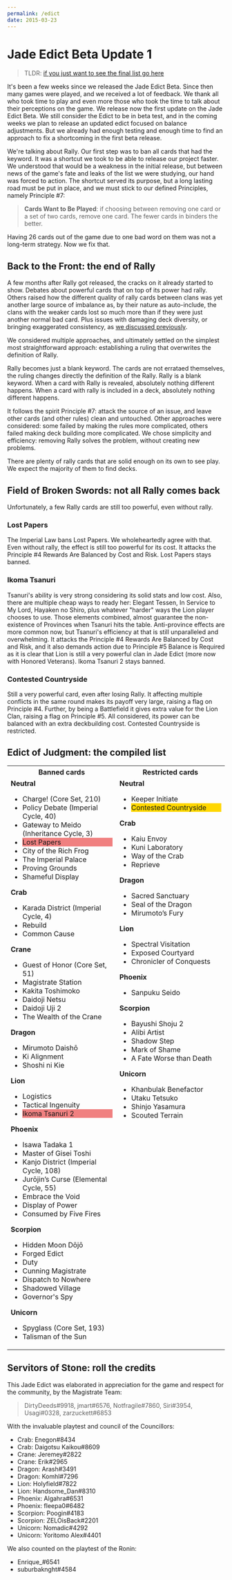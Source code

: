 ```yaml
---
permalink: /edict
date: 2015-03-23
---
```


# Jade Edict Beta Update 1

> TLDR: [if you just want to see the final list go here](#edict-of-judgment-the-compiled-list)

It's been a few weeks since we released the Jade Edict Beta. Since then many games were played, and we received a lot of feedback. We thank all who took time to play and even more those who took the time to talk about their perceptions on the game. We release now the first update on the Jade Edict Beta. We still consider the Edict to be in beta test, and in the coming weeks we plan to release an updated edict focused on balance adjustments. But we already had enough testing and enough time to find an approach to fix a shortcoming in the first beta release.

We're talking about Rally. Our first step was to ban all cards that had the keyword. It was a shortcut we took to be able to release our project faster. We understood that would be a weakness in the initial release, but between news of the game's fate and leaks of the list we were studying, our hand was forced to action. The shortcut served its purpose, but a long lasting road must be put in place, and we must stick to our defined Principles, namely Principle #7:

> **Cards Want to Be Played**: if choosing between removing one card or a set of two cards, remove one card. The fewer cards in binders the better.

Having 26 cards out of the game due to one bad word on them was not a long-term strategy. Now we fix that.

## Back to the Front: the end of Rally

A few months after Rally got released, the cracks on it already started to show. Debates about powerful cards that on top of its power had rally. Others raised how the different quality of rally cards between clans was yet another large source of imbalance as, by their nature as auto-include, the clans with the weaker cards lost so much more than if they were just another normal bad card. Plus issues with damaging deck diversity, or bringing exaggerated consistency, as [we discussed previously](edict-2021-02.md).

We considered multiple approaches, and ultimately settled on the simplest most straightforward approach: establishing a ruling that overwrites the definition of Rally.

Rally becomes just a blank keyword. The cards are not errataed themselves, the ruling changes directly the definition of the Rally. Rally is a blank keyword. When a card with Rally is revealed, absolutely nothing different happens. When a card with rally is included in a deck, absolutely nothing different happens.

It follows the spirit Principle #7: attack the source of an issue, and leave other cards (and other rules) clean and untouched. Other approaches were considered: some failed by making the rules more complicated, others failed making deck building more complicated. We chose simplicity and efficiency: removing Rally solves the problem, without creating new problems.

There are plenty of rally cards that are solid enough on its own to see play. We expect the majority of them to find decks.

## Field of Broken Swords: not all Rally comes back

Unfortunately, a few Rally cards are still too powerful, even without rally.

### Lost Papers

The Imperial Law bans Lost Papers. We wholeheartedly agree with that. Even without rally, the effect is still too powerful for its cost. It attacks the Principle #4 Rewards Are Balanced by Cost and Risk. Lost Papers stays banned.

### Ikoma Tsanuri

Tsanuri's ability is very strong considering its solid stats and low cost. Also, there are multiple cheap ways to ready her: Elegant Tessen, In Service to My Lord, Hayaken no Shiro, plus whatever "harder" ways the Lion player chooses to use. Those elements combined, almost guarantee the non-existence of Provinces when Tsanuri hits the table. Anti-province effects are more common now, but Tsanuri's efficiency at that is still unparalleled and overwhelming. It attacks the Principle #4 Rewards Are Balanced by Cost and Risk, and it also demands action due to Principle #5 Balance is Required as it is clear that Lion is still a very powerful clan in Jade Edict (more now with Honored Veterans). Ikoma Tsanuri 2 stays banned.

### Contested Countryside

Still a very powerful card, even after losing Rally. It affecting multiple conflicts in the same round makes its payoff very large, raising a flag on Principle #4. Further, by being a Battlefield it gives extra value for the Lion Clan, raising a flag on Principle #5. All considered, its power can be balanced with an extra deckbuilding cost. Contested Countryside is restricted.

## Edict of Judgment: the compiled list

<table>
    <tr> 
        <th>Banned cards</th>
        <th>Restricted cards</th> 
    </tr>
    <tr>
        <td style="width:50%;vertical-align: top;">
            <strong>Neutral</strong>
            <ul>
                <li>Charge! (Core Set, 210)</li>
                <li>Policy Debate (Imperial Cycle, 40)</li>
                <li>Gateway to Meido (Inheritance Cycle, 3)</li>
                <li style="background-color: #f08080;">Lost Papers</li>
                <li>City of the Rich Frog</li>
                <li>The Imperial Palace</li>
                <li>Proving Grounds</li>
                <li>Shameful Display</li>
            </ul>
            <strong>Crab</strong>
            <ul>
                <li>Karada District (Imperial Cycle, 4)</li>
                <li>Rebuild</li>
                <li>Common Cause</li>
            </ul>
            <strong>Crane</strong>
            <ul>
                <li>Guest of Honor (Core Set, 51)</li>
                <li>Magistrate Station</li>
                <li>Kakita Toshimoko</li>
                <li>Daidoji Netsu</li>
                <li>Daidoji Uji 2</li>
                <li>The Wealth of the Crane</li>
            </ul>
            <strong>Dragon</strong>
            <ul>
                <li>Mirumoto Daishō</li>
                <li>Ki Alignment</li>
                <li>Shoshi ni Kie</li>
            </ul>
            <strong>Lion</strong>
            <ul>
                <li>Logistics</li>
                <li>Tactical Ingenuity</li>
                <li style="background-color: #f08080;">Ikoma Tsanuri 2</li>
            </ul>
            <strong>Phoenix</strong>
            <ul>
                <li>Isawa Tadaka 1</li>
                <li>Master of Gisei Toshi</li>
                <li>Kanjo District (Imperial Cycle, 108)</li>
                <li>Jurōjin’s Curse (Elemental Cycle, 55)</li>
                <li>Embrace the Void</li>
                <li>Display of Power</li>
                <li>Consumed by Five Fires</li>
            </ul>
            <strong>Scorpion</strong>
            <ul>
                <li>Hidden Moon Dōjō</li>
                <li>Forged Edict</li>
                <li>Duty</li>
                <li>Cunning Magistrate</li>
                <li>Dispatch to Nowhere</li>
                <li>Shadowed Village</li>
                <li>Governor's Spy</li>
            </ul>
            <strong>Unicorn</strong>
            <ul>
                <li>Spyglass (Core Set, 193)</li>
                <li>Talisman of the Sun</li>
            </ul>
        </td>
        <td style="width:50%;vertical-align: top;">
            <strong>Neutral</strong>
            <ul>
                <li>Keeper Initiate</li>
                <li style="background-color: #ffd700;">Contested Countryside</li>
            </ul>
            <strong>Crab</strong>
            <ul>
                <li>Kaiu Envoy</li>
                <li>Kuni Laboratory</li>
                <li>Way of the Crab</li>
                <li>Reprieve</li>
            </ul>
            <strong>Dragon</strong>
            <ul>
                <li>Sacred Sanctuary</li>
                <li>Seal of the Dragon</li>
                <li>Mirumoto’s Fury</li>
            </ul>
            <strong>Lion</strong>
            <ul>
                <li>Spectral Visitation</li>
                <li>Exposed Courtyard</li>
                <li>Chronicler of Conquests</li>
            </ul>
            <strong>Phoenix</strong>
            <ul>
                <li>Sanpuku Seido</li>
            </ul>
            <strong>Scorpion</strong>
            <ul>
                <li>Bayushi Shoju 2</li>
                <li>Alibi Artist</li>
                <li>Shadow Step</li>
                <li>Mark of Shame</li>
                <li>A Fate Worse than Death</li>
            </ul>
            <strong>Unicorn</strong>
            <ul>
                <li>Khanbulak Benefactor</li>
                <li>Utaku Tetsuko</li>
                <li>Shinjo Yasamura</li>
                <li>Scouted Terrain</li>
            </ul>
        </td>
    </tr>
</table>

## Servitors of Stone: roll the credits

This Jade Edict was elaborated in appreciation for the game and respect for the community, by the Magistrate Team:

> DirtyDeeds#9918, jmart#6576, Notfragile#7860, Siri#3954, Usagi#0328, zarzuckett#6853

With the invaluable playtest and council of the Councillors:

- Crab: Enegon#8434
- Crab: Daigotsu Kaikou#8609
- Crane: Jeremey#2822
- Crane: Erik#2965
- Dragon: Arash#3491
- Dragon: Komhl#7296
- Lion: Holyfield#7822
- Lion: Handsome_Dan#8310
- Phoenix: Algahra#6531
- Phoenix: fleepa0#6482
- Scorpion: Poogin#4183
- Scorpion: ZELOisBack#2201
- Unicorn: Nomadic#4292
- Unicorn: Yoritomo Alex#4401

We also counted on the playtest of the Ronin:

- Enrique\_#6541
- suburbaknght#4584
